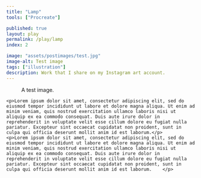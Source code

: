 ```yaml
---
title: "Lamp"
tools: ["Procreate"]

published: true
layout: play
permalink: /play/lamp
index: 2

image: "assets/postimages/test.jpg"
image-alt: Test image
tags: ["illustration"]
description: Work that I share on my Instagram art account.
---
```


<div class="play-content">
    <figure>
        <img src="{{ 'assets/postimages/test.jpg' | relative_url}}" alt="">
        <figcaption>A test image.</figcaption>
    </figure>
    
    <p>Lorem ipsum dolor sit amet, consectetur adipiscing elit, sed do eiusmod tempor incididunt ut labore et dolore magna aliqua. Ut enim ad minim veniam, quis nostrud exercitation ullamco laboris nisi ut aliquip ex ea commodo consequat. Duis aute irure dolor in reprehenderit in voluptate velit esse cillum dolore eu fugiat nulla pariatur. Excepteur sint occaecat cupidatat non proident, sunt in culpa qui officia deserunt mollit anim id est laborum.</p>
    <p>Lorem ipsum dolor sit amet, consectetur adipiscing elit, sed do eiusmod tempor incididunt ut labore et dolore magna aliqua. Ut enim ad minim veniam, quis nostrud exercitation ullamco laboris nisi ut aliquip ex ea commodo consequat. Duis aute irure dolor in reprehenderit in voluptate velit esse cillum dolore eu fugiat nulla pariatur. Excepteur sint occaecat cupidatat non proident, sunt in culpa qui officia deserunt mollit anim id est laborum.    </p>
</div>